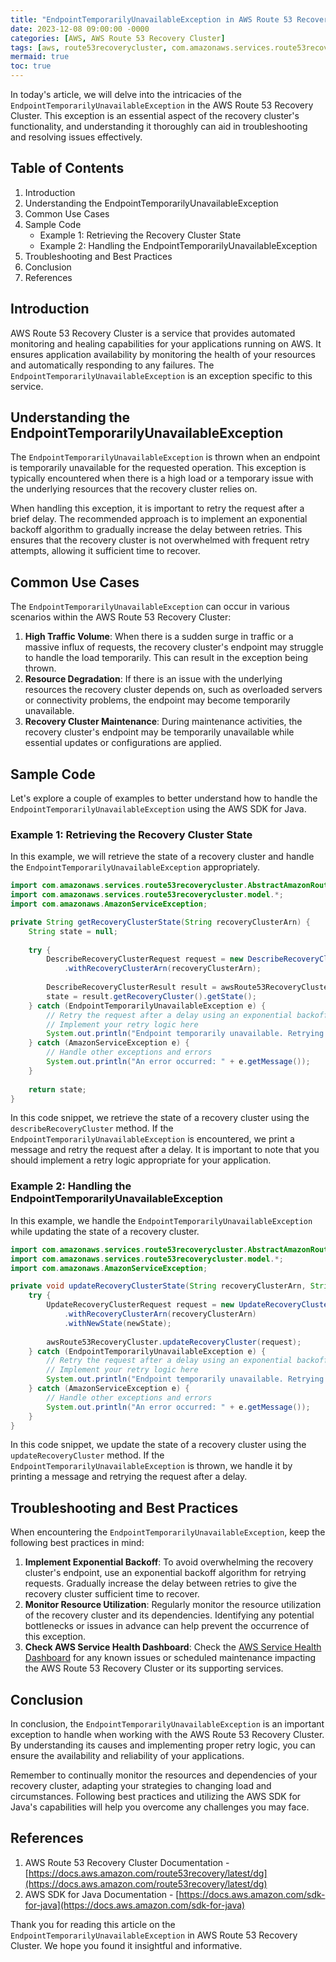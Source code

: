 ```yaml
---
title: "EndpointTemporarilyUnavailableException in AWS Route 53 Recovery Cluster"
date: 2023-12-08 09:00:00 -0000
categories: [AWS, AWS Route 53 Recovery Cluster]
tags: [aws, route53recoverycluster, com.amazonaws.services.route53recoverycluster.model]
mermaid: true
toc: true
---
```



In today's article, we will delve into the intricacies of the `EndpointTemporarilyUnavailableException` in the AWS Route 53 Recovery Cluster. This exception is an essential aspect of the recovery cluster's functionality, and understanding it thoroughly can aid in troubleshooting and resolving issues effectively.

## Table of Contents

1. Introduction
2. Understanding the EndpointTemporarilyUnavailableException
3. Common Use Cases
4. Sample Code
   - Example 1: Retrieving the Recovery Cluster State
   - Example 2: Handling the EndpointTemporarilyUnavailableException
5. Troubleshooting and Best Practices
6. Conclusion
7. References

## Introduction

AWS Route 53 Recovery Cluster is a service that provides automated monitoring and healing capabilities for your applications running on AWS. It ensures application availability by monitoring the health of your resources and automatically responding to any failures. The `EndpointTemporarilyUnavailableException` is an exception specific to this service.

## Understanding the EndpointTemporarilyUnavailableException

The `EndpointTemporarilyUnavailableException` is thrown when an endpoint is temporarily unavailable for the requested operation. This exception is typically encountered when there is a high load or a temporary issue with the underlying resources that the recovery cluster relies on.

When handling this exception, it is important to retry the request after a brief delay. The recommended approach is to implement an exponential backoff algorithm to gradually increase the delay between retries. This ensures that the recovery cluster is not overwhelmed with frequent retry attempts, allowing it sufficient time to recover.

## Common Use Cases

The `EndpointTemporarilyUnavailableException` can occur in various scenarios within the AWS Route 53 Recovery Cluster:

1. **High Traffic Volume**: When there is a sudden surge in traffic or a massive influx of requests, the recovery cluster's endpoint may struggle to handle the load temporarily. This can result in the exception being thrown.
2. **Resource Degradation**: If there is an issue with the underlying resources the recovery cluster depends on, such as overloaded servers or connectivity problems, the endpoint may become temporarily unavailable.
3. **Recovery Cluster Maintenance**: During maintenance activities, the recovery cluster's endpoint may be temporarily unavailable while essential updates or configurations are applied.

## Sample Code

Let's explore a couple of examples to better understand how to handle the `EndpointTemporarilyUnavailableException` using the AWS SDK for Java.

### Example 1: Retrieving the Recovery Cluster State

In this example, we will retrieve the state of a recovery cluster and handle the `EndpointTemporarilyUnavailableException` appropriately.

```java
import com.amazonaws.services.route53recoverycluster.AbstractAmazonRoute53RecoveryCluster;
import com.amazonaws.services.route53recoverycluster.model.*;
import com.amazonaws.AmazonServiceException;

private String getRecoveryClusterState(String recoveryClusterArn) {
    String state = null;
    
    try {
        DescribeRecoveryClusterRequest request = new DescribeRecoveryClusterRequest()
            .withRecoveryClusterArn(recoveryClusterArn);
        
        DescribeRecoveryClusterResult result = awsRoute53RecoveryCluster.describeRecoveryCluster(request);
        state = result.getRecoveryCluster().getState();
    } catch (EndpointTemporarilyUnavailableException e) {
        // Retry the request after a delay using an exponential backoff algorithm
        // Implement your retry logic here
        System.out.println("Endpoint temporarily unavailable. Retrying after delay.");
    } catch (AmazonServiceException e) {
        // Handle other exceptions and errors
        System.out.println("An error occurred: " + e.getMessage());
    }
    
    return state;
}
```

In this code snippet, we retrieve the state of a recovery cluster using the `describeRecoveryCluster` method. If the `EndpointTemporarilyUnavailableException` is encountered, we print a message and retry the request after a delay. It is important to note that you should implement a retry logic appropriate for your application.

### Example 2: Handling the EndpointTemporarilyUnavailableException

In this example, we handle the `EndpointTemporarilyUnavailableException` while updating the state of a recovery cluster.

```java
import com.amazonaws.services.route53recoverycluster.AbstractAmazonRoute53RecoveryCluster;
import com.amazonaws.services.route53recoverycluster.model.*;
import com.amazonaws.AmazonServiceException;

private void updateRecoveryClusterState(String recoveryClusterArn, String newState) {
    try {
        UpdateRecoveryClusterRequest request = new UpdateRecoveryClusterRequest()
            .withRecoveryClusterArn(recoveryClusterArn)
            .withNewState(newState);
        
        awsRoute53RecoveryCluster.updateRecoveryCluster(request);
    } catch (EndpointTemporarilyUnavailableException e) {
        // Retry the request after a delay using an exponential backoff algorithm
        // Implement your retry logic here
        System.out.println("Endpoint temporarily unavailable. Retrying after delay.");
    } catch (AmazonServiceException e) {
        // Handle other exceptions and errors
        System.out.println("An error occurred: " + e.getMessage());
    }
}
```

In this code snippet, we update the state of a recovery cluster using the `updateRecoveryCluster` method. If the `EndpointTemporarilyUnavailableException` is thrown, we handle it by printing a message and retrying the request after a delay.

## Troubleshooting and Best Practices

When encountering the `EndpointTemporarilyUnavailableException`, keep the following best practices in mind:

1. **Implement Exponential Backoff**: To avoid overwhelming the recovery cluster's endpoint, use an exponential backoff algorithm for retrying requests. Gradually increase the delay between retries to give the recovery cluster sufficient time to recover.
2. **Monitor Resource Utilization**: Regularly monitor the resource utilization of the recovery cluster and its dependencies. Identifying any potential bottlenecks or issues in advance can help prevent the occurrence of this exception.
3. **Check AWS Service Health Dashboard**: Check the [AWS Service Health Dashboard](https://status.aws.amazon.com/) for any known issues or scheduled maintenance impacting the AWS Route 53 Recovery Cluster or its supporting services.

## Conclusion

In conclusion, the `EndpointTemporarilyUnavailableException` is an important exception to handle when working with the AWS Route 53 Recovery Cluster. By understanding its causes and implementing proper retry logic, you can ensure the availability and reliability of your applications.

Remember to continually monitor the resources and dependencies of your recovery cluster, adapting your strategies to changing load and circumstances. Following best practices and utilizing the AWS SDK for Java's capabilities will help you overcome any challenges you may face.

## References

1. AWS Route 53 Recovery Cluster Documentation - [https://docs.aws.amazon.com/route53recovery/latest/dg](https://docs.aws.amazon.com/route53recovery/latest/dg)
2. AWS SDK for Java Documentation - [https://docs.aws.amazon.com/sdk-for-java](https://docs.aws.amazon.com/sdk-for-java)

Thank you for reading this article on the `EndpointTemporarilyUnavailableException` in AWS Route 53 Recovery Cluster. We hope you found it insightful and informative.